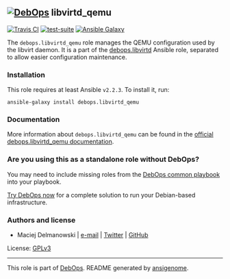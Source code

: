 ## [![DebOps](https://debops.org/images/debops-small.png)](https://debops.org) libvirtd_qemu

<!-- This file was generated by Ansigenome. Do not edit this file directly but
     instead have a look at the files in the ./meta/ directory. -->

[![Travis CI](https://img.shields.io/travis/debops/ansible-libvirtd_qemu.svg?style=flat)](https://travis-ci.org/debops/ansible-libvirtd_qemu)
[![test-suite](https://img.shields.io/badge/test--suite-ansible--libvirtd__qemu-blue.svg?style=flat)](https://github.com/debops/test-suite/tree/master/ansible-libvirtd_qemu/)
[![Ansible Galaxy](https://img.shields.io/badge/galaxy-debops.libvirtd_qemu-660198.svg?style=flat)](https://galaxy.ansible.com/debops/libvirtd_qemu)


The `debops.libvirtd_qemu` role manages the QEMU configuration used by the
libvirt daemon. It is a part of the
[debops.libvirtd](https://github.com/debops/ansible-libvirtd) Ansible role,
separated to allow easier configuration maintenance.

### Installation

This role requires at least Ansible `v2.2.3`. To install it, run:

```Shell
ansible-galaxy install debops.libvirtd_qemu
```

### Documentation

More information about `debops.libvirtd_qemu` can be found in the
[official debops.libvirtd_qemu documentation](https://docs.debops.org/en/latest/ansible/roles/ansible-libvirtd_qemu/docs/).



### Are you using this as a standalone role without DebOps?

You may need to include missing roles from the [DebOps common
playbook](https://github.com/debops/debops-playbooks/blob/master/playbooks/common.yml)
into your playbook.

[Try DebOps now](https://debops.org/) for a complete solution to run your Debian-based infrastructure.





### Authors and license

- Maciej Delmanowski | [e-mail](mailto:drybjed@gmail.com) | [Twitter](https://twitter.com/drybjed) | [GitHub](https://github.com/drybjed)

License: [GPLv3](https://tldrlegal.com/license/gnu-general-public-license-v3-%28gpl-3%29)

***

This role is part of [DebOps](https://debops.org/). README generated by [ansigenome](https://github.com/nickjj/ansigenome/).
